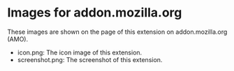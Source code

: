 # Images for addon.mozilla.org

These images are shown on the page of this extension on addon.mozilla.org (AMO).

* icon.png: The icon image of this extension.
* screenshot.png: The screenshot of this extension.